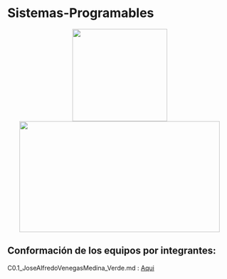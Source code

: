 # Sistemas-Programables

<p align="center">
  <img width="213" height="208" src="https://www.tijuana.tecnm.mx/wp-content/themes/tecnm/images/logo_TECT.png">
  <img width="450" height="250" src="https://www.matamoros.tecnm.mx/wp-content/uploads/2017/05/Logo-TecNM-2017-Ganador.png">
</p>




## Conformación de los equipos por integrantes:
C0.1_JoseAlfredoVenegasMedina_Verde.md : [Aqui](https://github.com/Alfredopflc/Sistemas-Programables/blob/master/blog/C0.1_JoseAlfredoVenegasMedina_Verde.md)
